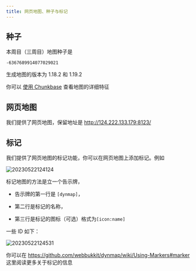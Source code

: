 ```yaml
---
title: 网页地图、种子与标记
---
```


## 种子

本周目（三周目）地图种子是

`-6367689914077029021`

生成地图的版本为 1.18.2 和 1.19.2

你可以 [使用 Chunkbase](https://www.chunkbase.com/apps/seed-map#-6367689914077029021) 查看地图的详细特征

## 网页地图

我们提供了网页地图，保留地址是 http://124.222.133.179:8123/

## 标记

我们提供了网页地图的标记功能，你可以在网页地图上添加标记。例如

![20230522124124](https://img-cdn.dustella.net/markdown/20230522124124.png)

标记地图的方法是立一个告示牌，

- 告示牌的第一行是 `[dynmap]`，

- 第二行是标记的名称，

- 第三行是标记的图标（可选）格式为`[icon:name]`

一些 ID 如下：

![20230522124531](https://img-cdn.dustella.net/markdown/20230522124531.png)

你可以在 https://github.com/webbukkit/dynmap/wiki/Using-Markers#marker 这里阅读更多关于标记的信息
